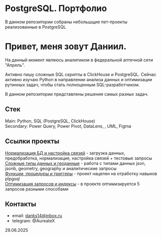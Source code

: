 # PostgreSQL. Портфолио
В данном репозитории собраны небольшщие пет-проекты реализованные в PostgreSQL

# Привет, меня зовут Даниил.
На данный момент являюсь аналитиком в федеральной аптечной сети "Апрель".

Активно пишу сложные SQL скрипты в ClickHouse и PostgreSQL.
Сейчас активно изучаю Python в направлении анализа данных и оптимизации рутинных задач, чтобы стать полноценным SQL-разработчиком.

В данном репозитории представлены решения самых разных задач. 

## Стек
Main: Python, SQL (PostgreSQL, ClickHouse)                                                               
Secondary: Power Query, Power Pivot, DataLens, , UML, Figma

## Ссылки проекты
[Нормализация БД и настройка связей](https://github.com/DanifyQL/DB-normalization) - загрузка данных, предобработка, нормализация, настройка связей + тестовые запросы                           
[Сложные типы данных и геоданные](https://github.com/DanifyQL/DB-json-geom) - работа с типами данных json, jsonb, geometry, geography и аналитические запросы             
[Функции, процедуры и триггеры](https://github.com/DanifyQL/DB-plpgsql) - проект нацелен на отработку навыков plpgsql                   
[Оптимизация запросов и индексы](https://github.com/DanifyQL/DB-indexes) - в проекте оптимизируется 5 запросов разными способами
## Контакты
- email: danks14@inbox.ru
- telegram: @AureateX

29.06.2025

